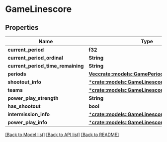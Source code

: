 # GameLinescore

## Properties

Name | Type | Description | Notes
------------ | ------------- | ------------- | -------------
**current_period** | **f32** |  | [optional] 
**current_period_ordinal** | **String** |  | [optional] 
**current_period_time_remaining** | **String** |  | [optional] 
**periods** | [**Vec<crate::models::GamePeriod>**](GamePeriod.md) |  | [optional] 
**shootout_info** | [***crate::models::GameLinescoreShootoutInfo**](GameLinescore_shootoutInfo.md) |  | [optional] 
**teams** | [***crate::models::GameLinescoreTeams**](GameLinescore_teams.md) |  | [optional] 
**power_play_strength** | **String** |  | [optional] 
**has_shootout** | **bool** |  | [optional] 
**intermission_info** | [***crate::models::GameLinescoreIntermissionInfo**](GameLinescore_intermissionInfo.md) |  | [optional] 
**power_play_info** | [***crate::models::GameLinescorePowerPlayInfo**](GameLinescore_powerPlayInfo.md) |  | [optional] 

[[Back to Model list]](../README.md#documentation-for-models) [[Back to API list]](../README.md#documentation-for-api-endpoints) [[Back to README]](../README.md)


